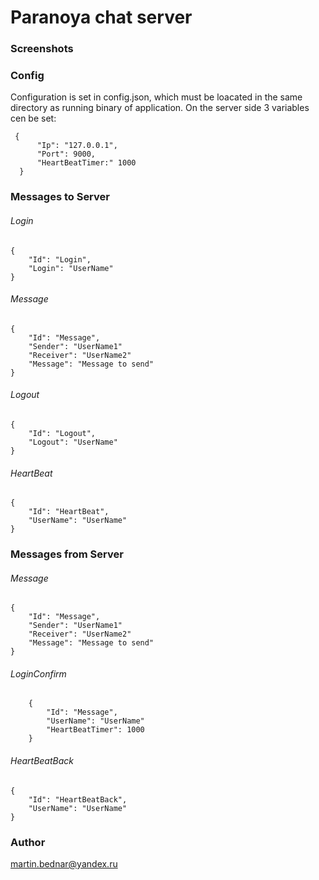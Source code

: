 # Paranoya chat server

### Screenshots


### Config
Configuration is set in config.json, which must be loacated in the same directory as running binary of application. On the server side 3 variables cen be set:
```
 {
      "Ip": "127.0.0.1",
      "Port": 9000,
      "HeartBeatTimer:" 1000
  }
```
### Messages to Server

###### Login
```
{
    "Id": "Login",
    "Login": "UserName"
}
```
###### Message
```
{
    "Id": "Message",
    "Sender": "UserName1"
    "Receiver": "UserName2"
    "Message": "Message to send"
}
```
###### Logout
```
{
    "Id": "Logout",
    "Logout": "UserName"
}
```
###### HeartBeat
```
{
    "Id": "HeartBeat",
    "UserName": "UserName"
}
```
### Messages from Server

###### Message
```
{
    "Id": "Message",
    "Sender": "UserName1"
    "Receiver": "UserName2"
    "Message": "Message to send"
}
```
###### LoginConfirm
```
    {
        "Id": "Message",
        "UserName": "UserName"
        "HeartBeatTimer": 1000
    }
```
###### HeartBeatBack
```
{
    "Id": "HeartBeatBack",
    "UserName": "UserName"
}
```
### Author

martin.bednar@yandex.ru
